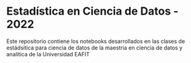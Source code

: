 # Estadística en Ciencia de Datos - 2022

Este repositorio contiene los notebooks desarrollados en las clases de estádsitica para ciencia de datos de la maestria en ciencia de datos y analítica de la Universidad EAFIT